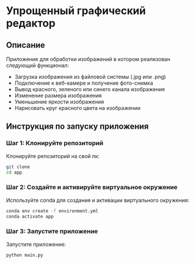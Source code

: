 # Упрощенный графический редактор

## Описание
Приложение для обработки изображений в котором реализован следующий функционал:
* Загрузка изображения из файловой системы (.jpg или .png)
* Подключение к веб-камере и получение фото-снимка
* Вывод красного, зеленого или синего канала изображения
* Изменение размера изображения 
* Уменьшение яркости изображения
* Нарисовать круг красного цвета на изображении

## Инструкция по запуску приложения

### Шаг 1: Клонируйте репозиторий

Клонируйте репозиторий на свой пк:

```sh
git clone 
cd app
```

### Шаг 2: Создайте и активируйте виртуальное окружение
Используйте conda для создания и активации виртуального окружения:
```sh
conda env create -f environment.yml
conda activate app
```
### Шаг 3: Запустите приложение
Запустите приложение:
```sh
python main.py
```
